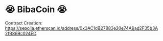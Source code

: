 # 😭 BibaCoin 😭

Contract Creation: https://sepolia.etherscan.io/address/0x3AC1dB27883e20e74A9ad2F35b3A2fB86Bc024ED.
